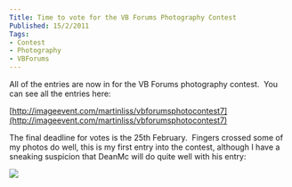 ```yaml
---
Title: Time to vote for the VB Forums Photography Contest
Published: 15/2/2011
Tags:
- Contest
- Photography
- VBForums
---
```


All of the entries are now in for the VB Forums photography contest.  You can see all the entries here:

[http://imageevent.com/martinliss/vbforumsphotocontest7](http://imageevent.com/martinliss/vbforumsphotocontest7)

The final deadline for votes is the 25th February.  Fingers crossed some of my photos do well, this is my first entry into the contest, although I have a sneaking suspicion that DeanMc will do quite well with his entry:

![](http://photos.imageevent.com/martinliss/vbforumsphotocontest7/icons/House%20of%20the%20Maker.jpg)
